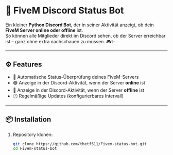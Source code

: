 # 🚓 FiveM Discord Status Bot

Ein kleiner **Python Discord Bot**, der in seiner Aktivität anzeigt, ob dein **FiveM Server online oder offline** ist.  
So können alle Mitglieder direkt im Discord sehen, ob der Server erreichbar ist – ganz ohne extra nachschauen zu müssen. 🎮✨

---

## ⚙️ Features
- 🔄 Automatische Status-Überprüfung deines FiveM-Servers  
- 🟢 Anzeige in der Discord-Aktivität, wenn der Server **online** ist  
- 🔴 Anzeige in der Discord-Aktivität, wenn der Server **offline** ist  
- 🕒 Regelmäßige Updates (konfigurierbares Intervall)  

---

## 📦 Installation
1. Repository klonen:
   ```bash
   git clone https://github.com/thetf511/Fivem-status-bot.git
   cd Fivem-status-bot

